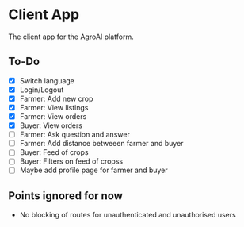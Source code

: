# Client App

The client app for the AgroAI platform.

## To-Do

-   [x] Switch language
-   [x] Login/Logout
-   [x] Farmer: Add new crop
-   [x] Farmer: View listings
-   [x] Farmer: View orders
-   [x] Buyer: View orders
-   [ ] Farmer: Ask question and answer
-   [ ] Farmer: Add distance betweeen farmer and buyer
-   [ ] Buyer: Feed of crops
-   [ ] Buyer: Filters on feed of cropss
-   [ ] Maybe add profile page for farmer and buyer

## Points ignored for now

-   No blocking of routes for unauthenticated and unauthorised users

